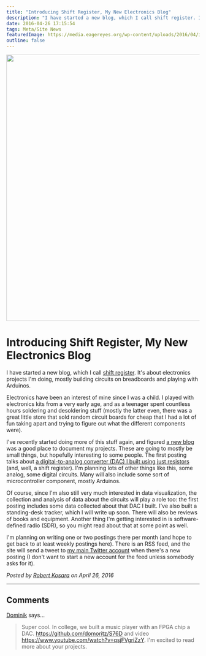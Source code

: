 ```yaml
---
title: "Introducing Shift Register, My New Electronics Blog"
description: "I have started a new blog, which I call shift register. It's about electronics projects I'm doing, mostly building circuits on breadboards and playing with Arduinos."
date: 2016-04-26 17:15:54
tags: Meta/Site News
featuredImage: https://media.eagereyes.org/wp-content/uploads/2016/04/image-2.jpeg
outline: false
---
```


<p align="center"><img src="https://media.eagereyes.org/wp-content/uploads/2016/04/image-2.jpeg" width="1024" height="695" /></p>

# Introducing Shift Register, My New Electronics Blog

I have started a new blog, which I call <a href="https://shift-register.org/">shift register</a>. It's about electronics projects I'm doing, mostly building circuits on breadboards and playing with Arduinos.

Electronics have been an interest of mine since I was a child. I played with electronics kits from a very early age, and as a teenager spent countless hours soldering and desoldering stuff (mostly the latter even, there was a great little store that sold random circuit boards for cheap that I had a lot of fun taking apart and trying to figure out what the different components were).

I've recently started doing more of this stuff again, and figured <a href="https://shift-register.org/">a new blog</a> was a good place to document my projects. These are going to mostly be small things, but hopefully interesting to some people. The first posting talks about <a href="https://shift-register.org/2016/discrete-digital-to-analog-converter-using-an-r2r-network">a digital-to-analog converter (DAC) I built using just resistors</a> (and, well, a shift register). I'm planning lots of other things like this, some analog, some digital circuits. Many will also include some sort of microcontroller component, mostly Arduinos.

Of course, since I'm also still very much interested in data visualization, the collection and analysis of data about the circuits will play a role too: the first posting includes some data collected about that DAC I built. I've also built a standing-desk tracker, which I will write up soon. There will also be reviews of books and equipment. Another thing I'm getting interested in is software-defined radio (SDR), so you might read about that at some point as well.

I'm planning on writing one or two postings there per month (and hope to get back to at least weekly postings here). There is an RSS feed, and the site will send a tweet to <a href="https://twitter.com/eagereyes">my main Twitter account</a> when there's a new posting (I don't want to start a new account for the feed unless somebody asks for it).


_Posted by <a href="/about">Robert Kosara</a> on April 26, 2016_


<aside class="comments">

---
## Comments

<a href="https://www.domoritz.de" rel="nofollow noopener" target="_blank">Dominik</a> says…
>	Super cool. In college, we built a music player with an FPGA chip a DAC. https://github.com/domoritz/S76D and video https://www.youtube.com/watch?v=qsjFVgriZzY. I'm excited to read more about your projects.

</aside>

